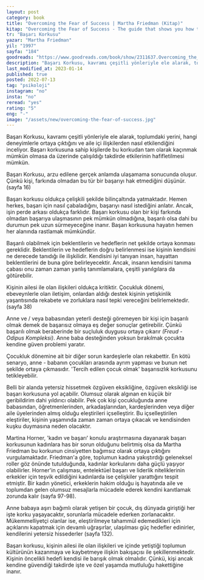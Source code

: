 ```yaml
---
layout: post
category: book
title: "Overcoming the Fear of Success | Martha Friedman (Kitap)"
kitap: "Overcoming the Fear of Success - The guide that shows you how to break your self-destructive patterns - to get the love and the life you deserve"
tr: "Başarı Korkusu"
yazar: "Martha Friedman"
yil: "1997"
sayfa: "184"
goodreads: "https://www.goodreads.com/book/show/2311637.Overcoming_the_Fear_of_Success"
description: "Başarı Korkusu, kavramı çeşitli yönleriyle ele alarak, toplumdaki yerini, hangi deneyimlerle ortaya çıktığını ve aile içi ilişkilerden nasıl etkilendiğini inceliyor."
last_modified_at: 2023-01-14
published: true
posted: 2022-07-13
tag: "psikoloji"
instagram: "no"
insta: "no"
reread: "yes"
rating: "5"
eng: "-"
image: "/assets/new/overcoming-the-fear-of-success.jpg"
---
```


Başarı Korkusu, kavramı çeşitli yönleriyle ele alarak, toplumdaki yerini, hangi deneyimlerle ortaya çıktığını ve aile içi ilişkilerden nasıl etkilendiğini inceliyor. Başarı korkusuna sahip kişilerde bu korkudan tam olarak kaçınmak mümkün olmasa da üzerinde çalışıldığı takdirde etkilerinin hafifletilmesi mümkün. 

Başarı Korkusu, arzu edilene gerçek anlamda ulaşamama sonucunda oluşur. Çünkü kişi, farkında olmadan bu tür bir başarıyı hak etmediğini düşünür. (sayfa 16)

Başarı korkusu oldukça çelişkili şekilde bilinçaltında yatmaktadır. Hemen herkes, başarı için nasıl çabaladığını, başarıyı nasıl istediğini anlatır. Ancak, işin perde arkası oldukça farklıdır. Başarı korkusu olan bir kişi farkında olmadan başarıya ulaşmasının pek mümkün olmadığına, başarılı olsa dahi bu durumun pek uzun sürmeyeceğine inanır. Başarı korkusuna hayatın hemen her alanında rastlamak mümkündür. 

Başarılı olabilmek için beklentilerin ve hedeflerin net şekilde ortaya konması gereklidir. Beklentilerin ve hedeflerin doğru belirlenmesi ise kişinin kendisini ne derecede tanıdığı ile ilişkilidir. Kendisini iyi tanıyan insan, hayattan beklentilerini de buna göre belirleyecektir. Ancak, insanın kendisini tanıma çabası onu zaman zaman yanlış tanımlamalara, çeşitli yanılgılara da götürebilir. 

Kişinin ailesi ile olan ilişkileri oldukça kritiktir. Çocukluk dönemi, ebeveynlerle olan iletişim, onlardan aldığı destek kişinin yetişkinlik yaşantısında rekabete ve zorluklara nasıl tepki vereceğini belirlemektedir. (sayfa 38)

Anne ve / veya babasından yeterli desteği göremeyen bir kişi için başarılı olmak demek de başarısız olmaya eş değer sonuçlar getirebilir. Çünkü başarılı olmak beraberinde bir suçluluk duygusu ortaya çıkarır  _(Freud - Odipus Kompleksi)_. Anne baba desteğinden yoksun bırakılmak çocukta kendine güven problemi yaratır. 

Çocukluk dönemine ait bir diğer sorun kardeşlerle olan rekabettir. En kötü senaryo, anne - babanın çocukları arasında ayrım yapması ve bunun net şekilde ortaya çıkmasıdır. 'Tercih edilen çocuk olmak' başarısızlık korkusunu tetikleyebilir. 

Belli bir alanda yetersiz hissetmek özgüven eksikliğine, özgüven eksikliği ise başarı korkusuna yol açabilir. Olumsuz olarak algınan en küçük bir geribildirim dahi yıldırıcı olabilir. Pek çok kişi çocukluğunda anne babasından, öğretmenlerinden, arkadaşlarından, kardeşlerinden veya diğer aile üyelerinden almış olduğu eleştirileri içselleştirir. Bu içselleştirilen eleştiriler, kişinin yaşamında zaman zaman ortaya çıkacak ve kendisinden kuşku duymasına neden olacaktır. 

Martina Horner, 'kadın ve başarı' konulu araştırmasına dayanarak başarı korkusunun kadınlara has bir sorun olduğunu belirtmiş olsa da Martha Friedman bu korkunun cinsiyetten bağımsız olarak ortaya çıktığını vurgulamaktadır. Friedman'a göre, toplumun kadına yakıştırdığı geleneksel roller göz önünde tutulduğunda, kadınlar korkularını daha güçlü yaşıyor olabilirler. Horner'in çalışması, entelektüel başarı ve liderlik niteliklerinin erkekler için teşvik edildiğini kadınlarda ise çelişkiler yarattığını tespit etmiştir. Bir kadın yönetici, erkeklerin hakim olduğu iş hayatında aile ve toplumdan gelen olumsuz mesajlarla mücadele ederek kendini kanıtlamak zorunda kalır (sayfa 97-98).

Anne babaya aşırı bağımlı olarak yetişen bir çocuk, dış dünyada giriştiği her işte korku yaşayacaktır, sorunlarla mücadele ederken zorlanacaktır. Mükemmelliyetçi olanlar ise, eleştirilmeye tahammül edemedikleri için açıklarını kapatmak için devamlı uğraşırlar, ulaşılması güç hedefler edinirler, kendilerini yetersiz hissederler (sayfa 132). 

Başarı korkusu, kişinin ailesi ile olan ilişkileri ve içinde yetiştiği toplumun kültürünün kazanmaya ve kaybetmeye ilişkin bakışaçısı ile şekillenmektedir. Kişinin öncelikli hedefi kendisi ile barışık olmak olmalıdır. Çünkü, kişi ancak kendine güvendiği takdirde işte ve özel yaşamda mutluluğu hakettiğine inanır. 
